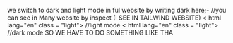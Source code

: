 we switch to dark and light mode in ful website by writing dark here;- 
//you can see in Many website by inspect (I SEE IN TAILWIND WEBSITE)
< html lang="en" class = "light">   //light mode
< html lang="en" class = "light">   //dark mode
SO WE HAVE TO DO SOMETHING LIKE THA